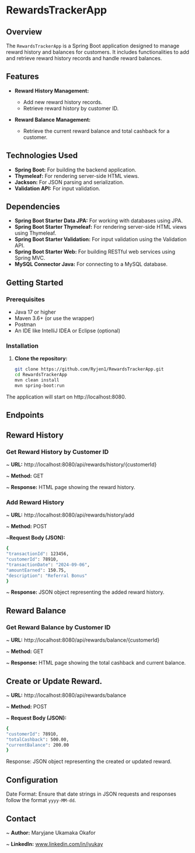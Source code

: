 # RewardsTrackerApp

## Overview

The `RewardsTrackerApp` is a Spring Boot application designed to manage reward history and balances for customers. It includes functionalities to add and retrieve reward history records and handle reward balances.

## Features

- **Reward History Management:**
    - Add new reward history records.
    - Retrieve reward history by customer ID.

- **Reward Balance Management:**
    - Retrieve the current reward balance and total cashback for a customer.

## Technologies Used

- **Spring Boot:** For building the backend application.
- **Thymeleaf:** For rendering server-side HTML views.
- **Jackson:** For JSON parsing and serialization.
- **Validation API:** For input validation.

## Dependencies

- **Spring Boot Starter Data JPA:** For working with databases using JPA.
- **Spring Boot Starter Thymeleaf:** For rendering server-side HTML views using Thymeleaf.
- **Spring Boot Starter Validation:** For input validation using the Validation API.
- **Spring Boot Starter Web:** For building RESTful web services using Spring MVC.
- **MySQL Connector Java:** For connecting to a MySQL database.

## Getting Started

### Prerequisites

- Java 17 or higher
- Maven 3.6+ (or use the wrapper)
- Postman
- An IDE like IntelliJ IDEA or Eclipse (optional)

### Installation

1. **Clone the repository:**

   ```sh
   git clone https://github.com/Ryjen1/RewardsTrackerApp.git
   cd RewardsTrackerApp
   mvn clean install
   mvn spring-boot:run
   ```
The application will start on http://localhost:8080.

## Endpoints

## Reward History

### Get Reward History by Customer ID

~ **URL:** http://localhost:8080/api/rewards/history/{customerId}

~ **Method:** GET

~ **Response:** HTML page showing the reward history.

### Add Reward History

~ **URL:** http://localhost:8080/api/rewards/history/add

~ **Method:** POST

~**Request Body (JSON):**
```sh
{
"transactionId": 123456,
"customerId": 78910,
"transactionDate": "2024-09-06",
"amountEarned": 150.75,
"description": "Referral Bonus"
}
````
~ **Response:** JSON object representing the added reward history.

## Reward Balance

### Get Reward Balance by Customer ID

~ **URL:** http://localhost:8080/api/rewards/balance/{customerId}

~ **Method:** GET

~ **Response:** HTML page showing the total cashback and current balance.

## Create or Update Reward.

~ **URL:** http://localhost:8080/api/rewards/balance

~ **Method:** POST

~ **Request Body (JSON):**
```sh
{
"customerId": 78910,
"totalCashback": 500.00,
"currentBalance": 200.00
}
```
Response: JSON object representing the created or updated reward.
## Configuration
Date Format: Ensure that date strings in JSON requests and responses follow the format `yyyy-MM-dd`.

## Contact
~ **Author:** Maryjane Ukamaka Okafor

~ **LinkedIn:** www.linkedin.com/in/iyukay
